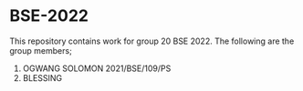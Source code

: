 # BSE-2022
This repository contains work for  group 20  BSE 2022.
The following are the group members;
1. OGWANG SOLOMON 2021/BSE/109/PS
2. BLESSING